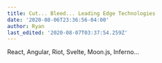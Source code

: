 ```yaml
---
title: Cut... Bleed... Leading Edge Technologies
date: '2020-08-06T23:36:56-04:00'
author: Ryan
last_edited: '2020-08-07T03:37:54.259Z'
---
```

React, Angular, Riot, Svelte, Moon.js, Inferno...